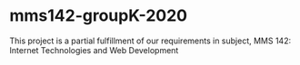 # mms142-groupK-2020
This project is a partial fulfillment of our requirements in subject, MMS 142: Internet Technologies and Web Development
